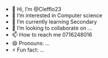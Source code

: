 - 👋 Hi, I’m @Clefflo23
- 👀 I’m interested in Computer science 
- 🌱 I’m currently learning Secondary
- 💞️ I’m looking to collaborate on ...
- 📫 How to reach me 0716248016
- 😄 Pronouns: ...
- ⚡ Fun fact: ...

<!---
Clefflo23/Clefflo23 is a ✨ special ✨ repository because its `README.md` (this file) appears on your GitHub profile.
You can click the Preview link to take a look at your changes.
--->
